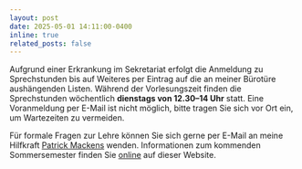 ```yaml
---
layout: post
date: 2025-05-01 14:11:00-0400
inline: true
related_posts: false
---
```


Aufgrund einer Erkrankung im Sekretariat erfolgt die Anmeldung zu Sprechstunden
bis auf Weiteres per Eintrag auf die an meiner Bürotüre aushängenden Listen.
Während der Vorlesungszeit finden die Sprechstunden wöchentlich <b>dienstags
von 12.30&ndash;14 Uhr</b> statt. Eine Voranmeldung per E-Mail ist nicht
möglich, bitte tragen Sie sich vor Ort ein, um Wartezeiten zu vermeiden.

Für formale Fragen zur Lehre können Sie sich gerne per E-Mail an meine
Hilfkraft <a href="mailto:patrick.mackens.1@hu-berlin.de">Patrick Mackens</a>
wenden. Informationen zum kommenden Sommersemester finden Sie <a href="{{
site.baseurl }}/teaching">online</a> auf dieser Website.
